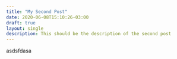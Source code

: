 ```yaml
---
title: "My Second Post"
date: 2020-06-08T15:10:26-03:00
draft: true
layout: single
description: This should be the description of the second post
---
```


asdsfdasa